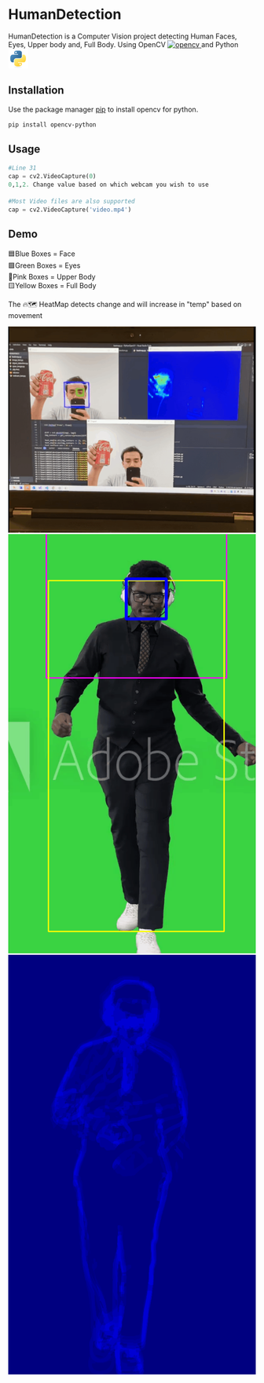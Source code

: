 # HumanDetection
HumanDetection is a Computer Vision project detecting Human Faces, Eyes, Upper body and, Full Body.
Using OpenCV 
<a href="https://opencv.org/" target="_blank" rel="noreferrer"> <img src="https://www.vectorlogo.zone/logos/opencv/opencv-icon.svg" alt="opencv" width="40" height="40"/> </a>
and Python <a href="https://www.python.org" target="_blank" rel="noreferrer"> <img src="https://raw.githubusercontent.com/devicons/devicon/master/icons/python/python-original.svg" alt="python" width="40" height="40"/> </a> 
## Installation

Use the package manager [pip](https://pip.pypa.io/en/stable/) to install opencv for python.

```bash
pip install opencv-python
```

## Usage

```python
#Line 31
cap = cv2.VideoCapture(0)
0,1,2. Change value based on which webcam you wish to use 

#Most Video files are also supported 
cap = cv2.VideoCapture('video.mp4')
```

## Demo

🟦Blue Boxes = Face  <br />
🟩Green Boxes  = Eyes  <br />
🌸Pink Boxes  = Upper Body  <br />
🟨Yellow Boxes = Full Body  <br />

The 🔥🗺️ HeatMap detects change and will increase in "temp" based on movement

<img src="https://github.com/ElminD/HumanDetection/blob/main/opencvgif.gif">
<img src="https://github.com/ElminD/HumanDetection/blob/main/opencvgif2.gif">
<img src="https://github.com/ElminD/HumanDetection/blob/main/opencvgif3.gif">
